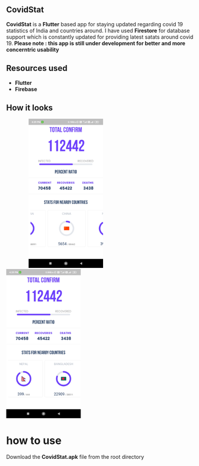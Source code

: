 ## CovidStat
<b>CovidStat</b> is a <b>Flutter</b> based app for staying updated regarding covid 19 statistics of India and countries around. I have used <b>Firestore</b> for database support which is constantly updated for providing latest satats around covid 19.<b> 
 Please note : this app is still under development for better and more concerntric usability</b>
 
## Resources used 
- <b>Flutter</b>
- <b>Firebase</b>

## How it looks
<img src = "images/shot1.png" width = 200 hspace='60'><img src = "images/shot2.png" width = 200>

# how to use
Download the <b>CovidStat.apk</b> file from the root directory
